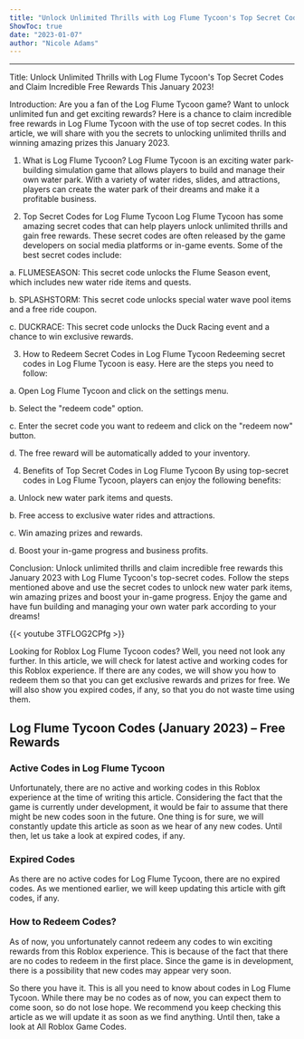 ```yaml
---
title: "Unlock Unlimited Thrills with Log Flume Tycoon's Top Secret Codes and Claim Incredible Free Rewards This January 2023!"
ShowToc: true 
date: "2023-01-07"
author: "Nicole Adams"
---
```

*****
Title: Unlock Unlimited Thrills with Log Flume Tycoon's Top Secret Codes and Claim Incredible Free Rewards This January 2023!

Introduction:
Are you a fan of the Log Flume Tycoon game? Want to unlock unlimited fun and get exciting rewards? Here is a chance to claim incredible free rewards in Log Flume Tycoon with the use of top secret codes. In this article, we will share with you the secrets to unlocking unlimited thrills and winning amazing prizes this January 2023.

1. What is Log Flume Tycoon?
Log Flume Tycoon is an exciting water park-building simulation game that allows players to build and manage their own water park. With a variety of water rides, slides, and attractions, players can create the water park of their dreams and make it a profitable business.

2. Top Secret Codes for Log Flume Tycoon
Log Flume Tycoon has some amazing secret codes that can help players unlock unlimited thrills and gain free rewards. These secret codes are often released by the game developers on social media platforms or in-game events. Some of the best secret codes include:

a. FLUMESEASON: This secret code unlocks the Flume Season event, which includes new water ride items and quests.

b. SPLASHSTORM: This secret code unlocks special water wave pool items and a free ride coupon.

c. DUCKRACE: This secret code unlocks the Duck Racing event and a chance to win exclusive rewards.

3. How to Redeem Secret Codes in Log Flume Tycoon
Redeeming secret codes in Log Flume Tycoon is easy. Here are the steps you need to follow:

a. Open Log Flume Tycoon and click on the settings menu.

b. Select the "redeem code" option.

c. Enter the secret code you want to redeem and click on the "redeem now" button.

d. The free reward will be automatically added to your inventory.

4. Benefits of Top Secret Codes in Log Flume Tycoon
By using top-secret codes in Log Flume Tycoon, players can enjoy the following benefits:

a. Unlock new water park items and quests.

b. Free access to exclusive water rides and attractions.

c. Win amazing prizes and rewards.

d. Boost your in-game progress and business profits.

Conclusion:
Unlock unlimited thrills and claim incredible free rewards this January 2023 with Log Flume Tycoon's top-secret codes. Follow the steps mentioned above and use the secret codes to unlock new water park items, win amazing prizes and boost your in-game progress. Enjoy the game and have fun building and managing your own water park according to your dreams!

{{< youtube 3TFLOG2CPfg >}} 



Looking for Roblox Log Flume Tycoon codes? Well, you need not look any further. In this article, we will check for latest active and working codes for this Roblox experience. If there are any codes, we will show you how to redeem them so that you can get exclusive rewards and prizes for free. We will also show you expired codes, if any, so that you do not waste time using them.
 
## Log Flume Tycoon Codes (January 2023) – Free Rewards
 

 
### Active Codes in Log Flume Tycoon
 
Unfortunately, there are no active and working codes in this Roblox experience at the time of writing this article. Considering the fact that the game is currently under development, it would be fair to assume that there might be new codes soon in the future. One thing is for sure, we will constantly update this article as soon as we hear of any new codes. Until then, let us take a look at expired codes, if any.
 
### Expired Codes
 
As there are no active codes for Log Flume Tycoon, there are no expired codes. As we mentioned earlier, we will keep updating this article with gift codes, if any.
 
### How to Redeem Codes?
 
As of now, you unfortunately cannot redeem any codes to win exciting rewards from this Roblox experience. This is because of the fact that there are no codes to redeem in the first place. Since the game is in development, there is a possibility that new codes may appear very soon.
 
So there you have it. This is all you need to know about codes in Log Flume Tycoon. While there may be no codes as of now, you can expect them to come soon, so do not lose hope. We recommend you keep checking this article as we will update it as soon as we find anything. Until then, take a look at All Roblox Game Codes.



